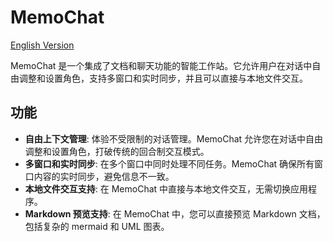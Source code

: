 

# MemoChat
[English Version](README_EN.md)

MemoChat 是一个集成了文档和聊天功能的智能工作站。它允许用户在对话中自由调整和设置角色，支持多窗口和实时同步，并且可以直接与本地文件交互。

## 功能

- **自由上下文管理**: 体验不受限制的对话管理。MemoChat 允许您在对话中自由调整和设置角色，打破传统的回合制交互模式。
- **多窗口和实时同步**: 在多个窗口中同时处理不同任务。MemoChat 确保所有窗口内容的实时同步，避免信息不一致。
- **本地文件交互支持**: 在 MemoChat 中直接与本地文件交互，无需切换应用程序。
- **Markdown 预览支持**: 在 MemoChat 中，您可以直接预览 Markdown 文档，包括复杂的 mermaid 和 UML 图表。